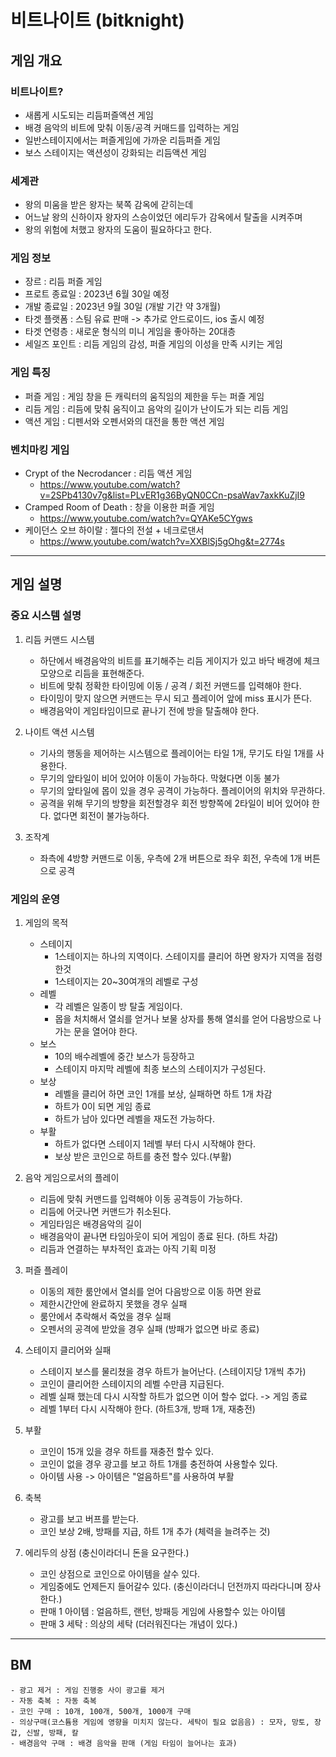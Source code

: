 # 비트나이트 (bitknight)
## 게임 개요
### 비트나이트?
  - 새롭게 시도되는 리듬퍼즐액션 게임
  - 배경 음악의 비트에 맞춰 이동/공격 커매드를 입력하는 게임  
  - 일반스테이지에서는 퍼즐게임에 가까운 리듬퍼즐 게임 
  - 보스 스테이지는 액션성이 강화되는 리듬액션 게임 

### 세계관
  - 왕의 미움을 받은 왕자는 북쪽 감옥에 갇히는데 
  - 어느날 왕의 신하이자 왕자의 스승이었던 에리두가 감옥에서 탈출을 시켜주며
  - 왕의 위험에 처했고 왕자의 도움이 필요하다고 한다. 

### 게임 정보 
  - 장르 : 리듬 퍼즐 게임
  - 프로트 종료일 : 2023년 6월 30일 예정
  - 개발 종료일 : 2023년 9월 30일 (개발 기간 약 3개월)  
  - 타겟 플랫폼 : 스팀 유료 판매 -> 추가로 안드로이드, ios 출시 예정
  - 타겟 연령층 : 새로운 형식의 미니 게임을 좋아하는 20대층
  - 세일즈 포인트 : 리듬 게임의 감성, 퍼즐 게임의 이성을 만족 시키는 게임 

### 게임 특징
  - 퍼즐 게임 : 게임 창을 든 캐릭터의 움직임의 제한을 두는 퍼즐 게임
  - 리듬 게임 : 리듬에 맞춰 움직이고 음악의 길이가 난이도가 되는 리듬 게임
  - 액션 게임 : 디펜서와 오펜서와의 대전을 통한 액션 게임

### 벤치마킹 게임
  - Crypt of the Necrodancer : 리듬 액션 게임
    - https://www.youtube.com/watch?v=2SPb4130v7g&list=PLvER1g36ByQN0CCn-psaWav7axkKuZjI9
  - Cramped Room of Death : 창을 이용한 퍼즐 게임
    - https://www.youtube.com/watch?v=QYAKe5CYgws
  - 케이던스 오브 하이랄 : 젤다의 전설 + 네크로댄서
    - https://www.youtube.com/watch?v=XXBlSj5gOhg&t=2774s 
---
## 게임 설명
### 중요 시스템 설명
1) 리듬 커맨드 시스템
    - 하단에서 배경음악의 비트를 표기해주는 리듬 게이지가 있고 바닥 배경에 체크모양으로 리듬을 표현해준다.  
    - 비트에 맞춰 정확한 타이밍에 이동 / 공격 / 회전 커맨드를 입력해야 한다.
    - 타이밍이 맞지 않으면 커맨드는 무시 되고 플레이어 앞에 miss 표시가 뜬다.
    - 배경음악이 게임타임이므로 끝나기 전에 방을 탈출해야 한다. 

2) 나이트 액션 시스템
    - 기사의 행동을 제어하는 시스템으로 플레이어는 타일 1개, 무기도 타일 1개를 사용한다.
    - 무기의 앞타일이 비어 있어야 이동이 가능하다. 막혔다면 이동 불가
    - 무기의 앞타일에 몹이 있을 경우 공격이 가능하다. 플레이어의 위치와 무관하다.
    - 공격을 위해 무기의 방향을 회전할경우 회전 방향쪽에 2타일이 비어 있어야 한다. 없다면 회전이 불가능하다.

3) 조작계
    - 좌측에 4방향 커맨드로 이동, 우측에 2개 버튼으로 좌우 회전, 우측에 1개 버튼으로 공격

### 게임의 운영
1) 게임의 목적
    - 스테이지
      - 1스테이지는 하나의 지역이다. 스테이지를 클리어 하면 왕자가 지역을 점령한것
      - 1스테이지는 20~30여개의 레벨로 구성
    - 레벨
      - 각 레벨은 일종이 방 탈출 게임이다.
      - 몹을 처치해서 열쇠를 얻거나 보물 상자를 통해 열쇠를 얻어 다음방으로 나가는 문을 열어야 한다. 
    - 보스
      - 10의 배수레벨에 중간 보스가 등장하고
      - 스테이지 마지막 레벨에 최종 보스의 스테이지가 구성된다.
    - 보상
      - 레벨을 클리어 하면 코인 1개를 보상, 실패하면 하트 1개 차감
      - 하트가 0이 되면 게임 종료
      - 하트가 남아 있다면 레벨을 재도전 가능하다.
    - 부활
      - 하트가 없다면 스테이지 1레벨 부터 다시 시작해야 한다.
      - 보상 받은 코인으로 하트를 충전 할수 있다.(부활)  

2) 음악 게임으로서의 플레이
    - 리듬에 맞춰 커맨드를 입력해야 이동 공격등이 가능하다.
    - 리듬에 어긋나면 커맨드가 취소된다.
    - 게임타임은 배경음악의 길이
    - 배경음악이 끝나면 타임아웃이 되어 게임이 종료 된다. (하트 차감)  
    - 리듬과 연결하는 부차적인 효과는 아직 기획 미정 
 
3) 퍼즐 플레이
    - 이동의 제한  룸안에서 열쇠를 얻어 다음방으로 이동 하면 완료          
    - 제한시간안에 완료하지 못했을 경우 실패
    - 룸안에서 추락해서 죽었을 경우 실패
    - 오펜서의 공격에 받았을 경우 실패 (방패가 없으면 바로 종료)  

5) 스테이지 클리어와 실패
    - 스테이지 보스를 물리쳤을 경우 하트가 늘어난다. (스테이지당 1개씩 추가)
    - 코인이 클리어한 스테이지의 레벨 수만큼 지급된다. 
    - 레벨 실패 했는데 다시 시작할 하트가 없으면 이어 할수 없다. -> 게임 종료
    - 레벨 1부터 다시 시작해야 한다. (하트3개, 방패 1개, 재충전)

6) 부활
    - 코인이 15개 있을  경우 하트를 재충전 할수 있다.
    - 코인이 없을 경우 광고를 보고 하트 1개를 충전하여 사용할수 있다. 
    - 아이템 사용 -> 아이템은 "얼음하트"를 사용하여 부활

7) 축복
    - 광고를 보고 버프를 받는다.
    - 코인 보상 2배, 방패를 지급, 하트 1개 추가 (체력을 늘려주는 것)

8) 에리두의 상점 (충신이라더니 돈을 요구한다.)
    - 코인 상점으로 코인으로 아이템을 살수 있다.
    - 게임중에도 언제든지 들어갈수 있다. (충신이라더니 던전까지 따라다니며 장사한다.)
    - 판매 1 아이템 : 얼음하트, 랜턴, 방패등 게임에 사용할수 있는 아이템
    - 판매 3 세탁 : 의상의 세탁 (더러워진다는 개념이 있다.)
---
## BM
    - 광고 제거 : 게임 진행중 사이 광고를 제거
    - 자동 축복 : 자동 축복 
    - 코인 구매 : 10개, 100개, 500개, 1000개 구매 
    - 의상구매(코스튬용 게임에 영향을 미치지 않는다. 세탁이 필요 없음음) : 모자, 망토, 장갑, 신발, 방패, 칼
    - 배경음악 구매 : 배경 음악을 판매 (게임 타임이 늘어나는 효과)
    
